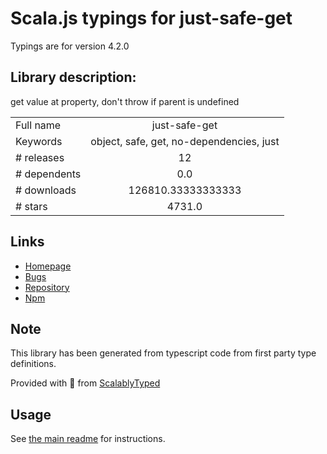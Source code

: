
# Scala.js typings for just-safe-get

Typings are for version 4.2.0

## Library description:
get value at property, don't throw if parent is undefined

|                    |                 |
| ------------------ | :-------------: |
| Full name          | just-safe-get |
| Keywords           | object, safe, get, no-dependencies, just |
| # releases         | 12 |
| # dependents       | 0.0 |
| # downloads        | 126810.33333333333 |
| # stars            | 4731.0 |

## Links
- [Homepage](https://github.com/angus-c/just#readme)
- [Bugs](https://github.com/angus-c/just/issues)
- [Repository](https://github.com/angus-c/just)
- [Npm](https://www.npmjs.com/package/just-safe-get)
    


## Note
This library has been generated from typescript code from first party type definitions.

Provided with :purple_heart: from [ScalablyTyped](https://github.com/oyvindberg/ScalablyTyped)

## Usage
See [the main readme](../../readme.md) for instructions.


